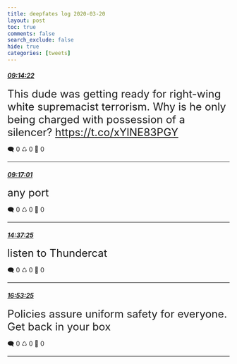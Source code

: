 ```yaml
---
title: deepfates log 2020-03-20
layout: post
toc: true
comments: false
search_exclude: false
hide: true
categories: [tweets]
---
```



#### <a href = "https://twitter.com/deepfates/status/1241020262893539328">*09:14:22*</a>

<font size="5">This dude was getting ready for right-wing white supremacist terrorism. Why is he only being charged with possession of a silencer?   https://t.co/xYlNE83PGY</font>



🗨️ 0 ♺ 0 🤍  0   

---
    
#### <a href = "https://twitter.com/deepfates/status/1241020930119221248">*09:17:01*</a>

<font size="5">any port</font>



🗨️ 0 ♺ 0 🤍  0   

---
    
#### <a href = "https://twitter.com/deepfates/status/1241101560001654784">*14:37:25*</a>

<font size="5">listen to Thundercat</font>



🗨️ 0 ♺ 0 🤍  0   

---
    
#### <a href = "https://twitter.com/deepfates/status/1241135787279699970">*16:53:25*</a>

<font size="5">Policies assure uniform safety for everyone. Get back in your box</font>



🗨️ 0 ♺ 0 🤍  0   

---
    
            

